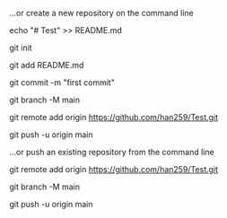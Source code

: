 …or create a new repository on the command line

echo "# Test" >> README.md

git init

git add README.md

git commit -m "first commit"

git branch -M main

git remote add origin https://github.com/han259/Test.git

git push -u origin main

…or push an existing repository from the command line

git remote add origin https://github.com/han259/Test.git

git branch -M main

git push -u origin main
